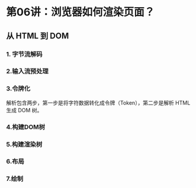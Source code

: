 # 第06讲：浏览器如何渲染页面？


## 从 HTML 到 DOM

### 1. 字节流解码


### 2.输入流预处理

### 3.令牌化

解析包含两步，第一步是将字符数据转化成令牌（Token），第二步是解析 HTML 生成 DOM 树。


### 4.构建DOM树


### 5.构建渲染树

### 6.布局

### 7.绘制

